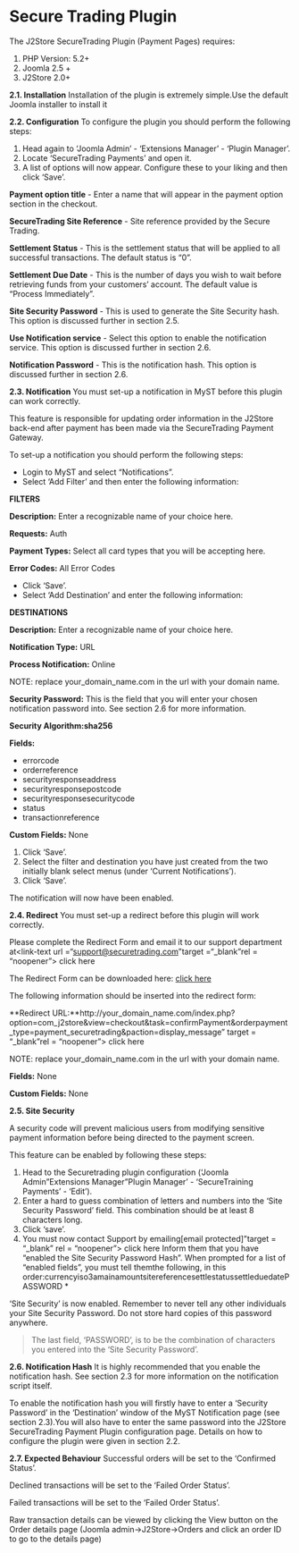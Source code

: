 # Secure Trading Plugin

The J2Store SecureTrading Plugin \(Payment Pages\) requires:

1. PHP Version: 5.2+
2. Joomla 2.5 +
3. J2Store 2.0+

**2.1. Installation** Installation of the plugin is extremely simple.Use the default Joomla installer to install it

**2.2. Configuration** To configure the plugin you should perform the following steps:

1. Head again to ‘Joomla Admin’ - ‘Extensions Manager’ - ‘Plugin Manager’.
2. Locate ‘SecureTrading Payments’ and open it.
3. A list of options will now appear. Configure these to your liking and then click ‘Save’.

**Payment option title** - Enter a name that will appear in the payment option section in the checkout.

**SecureTrading Site Reference** - Site reference provided by the Secure Trading.

**Settlement Status** - This is the settlement status that will be applied to all successful transactions. The default status is “0”.

**Settlement Due Date** - This is the number of days you wish to wait before retrieving funds from your customers’ account. The default value is “Process Immediately”.

**Site Security Password** - This is used to generate the Site Security hash. This option is discussed further in section 2.5.

**Use Notification service** - Select this option to enable the notification service. This option is discussed further in section 2.6.

**Notification Password** - This is the notification hash. This option is discussed further in section 2.6.

**2.3. Notification** You must set-up a notification in MyST before this plugin can work correctly.

This feature is responsible for updating order information in the J2Store back-end after payment has been made via the SecureTrading Payment Gateway.

To set-up a notification you should perform the following steps:

* Login to MyST and select “Notifications”.
* Select ‘Add Filter’ and then enter the following information:

**FILTERS**

**Description:** Enter a recognizable name of your choice here.

**Requests:** Auth

**Payment Types:** Select all card types that you will be accepting here.

**Error Codes:** All Error Codes

* Click ‘Save’.
* Select ‘Add Destination’ and enter the following information:

**DESTINATIONS**

**Description:** Enter a recognizable name of your choice here.

**Notification Type:** URL

**Process Notification:** Online

NOTE: replace your_domain_name.com in the url with your domain name.

**Security Password:** This is the field that you will enter your chosen notification password into. See section 2.6 for more information.

**Security Algorithm:sha256**

**Fields:**

* errorcode
* orderreference
* securityresponseaddress
* securityresponsepostcode
* securityresponsesecuritycode
* status
* transactionreference

**Custom Fields:** None

1. Click ‘Save’.
2. Select the filter and destination you have just created from the two initially blank select menus \(under ‘Current Notifications’\).
3. Click ‘Save’.

The notification will now have been enabled.

**2.4. Redirect** You must set-up a redirect before this plugin will work correctly.

Please complete the Redirect Form and email it to our support department at&lt;link-text url =“support@securetrading.com”target =“\_blank”rel = “noopener”&gt; click here

The Redirect Form can be downloaded here: [click here](http://securetrading.com/sites/default/files/downloads/ppages/STPP_Redirect_Request_Form.doc)

The following information should be inserted into the redirect form:

**Redirect URL:**http://your\_domain\_name.com/index.php?option=com\_j2store&view=checkout&task=confirmPayment&orderpayment\_type=payment\_securetrading&paction=display\_message” target = “\_blank”rel = “noopener”&gt; click here

NOTE: replace your_domain_name.com in the url with your domain name.

**Fields:** None

**Custom Fields:** None

**2.5. Site Security**

A security code will prevent malicious users from modifying sensitive payment information before being directed to the payment screen.

This feature can be enabled by following these steps:

1. Head to the Securetrading plugin configuration \(‘Joomla Admin”Extensions Manager”Plugin Manager’ - ‘SecureTraining Payments’ - ‘Edit’\).
2. Enter a hard to guess combination of letters and numbers into the ‘Site Security Password’ field. This combination should be at least 8 characters long.
3. Click ‘save’.
4. You must now contact Support by emailing\[email protected\]”target = “\_blank” rel = “noopener”&gt; click here Inform them that you have “enabled the Site Security Password Hash”. When prompted for a list of “enabled fields”, you must tell themthe following, in this order:currencyiso3amainamountsitereferencesettlestatussettleduedatePASSWORD \*

‘Site Security’ is now enabled. Remember to never tell any other individuals your Site Security Password. Do not store hard copies of this password anywhere.

> The last field, ‘PASSWORD’, is to be the combination of characters you entered into the ‘Site Security Password’.

**2.6. Notification Hash** It is highly recommended that you enable the notification hash. See section 2.3 for more information on the notification script itself.

To enable the notification hash you will firstly have to enter a ‘Security Password’ in the ‘Destination’ window of the MyST Notification page \(see section 2.3\).You will also have to enter the same password into the J2Store SecureTrading Payment Plugin configuration page. Details on how to configure the plugin were given in section 2.2.

**2.7. Expected Behaviour** Successful orders will be set to the ‘Confirmed Status’.

Declined transactions will be set to the ‘Failed Order Status’.

Failed transactions will be set to the ‘Failed Order Status’.

Raw transaction details can be viewed by clicking the View button on the Order details page \(Joomla admin-&gt;J2Store-&gt;Orders and click an order ID to go to the details page\)

